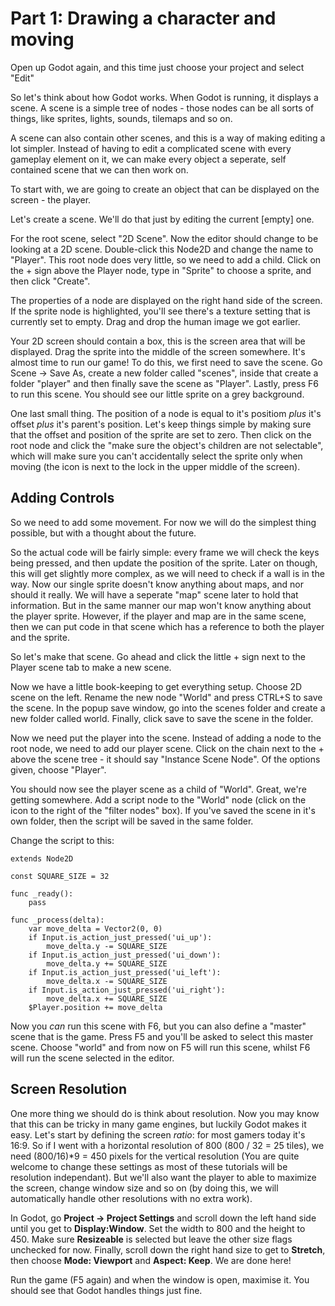 Part 1: Drawing a character and moving
======================================

Open up Godot again, and this time just choose your project and select "Edit"

So let's think about how Godot works. When Godot is running, it displays a scene. A scene is a simple tree of nodes - those nodes can be all sorts of things, like sprites, lights, sounds, tilemaps and so on.

A scene can also contain other scenes, and this is a way of making editing a lot simpler. Instead of having to edit a complicated scene with every gameplay element on it, we can make every object a seperate, self contained scene that we can then work on.

To start with, we are going to create an object that can be displayed on the screen - the player.

Let's create a scene. We'll do that just by editing the current [empty] one.

For the root scene, select "2D Scene". Now the editor should change to be looking at a 2D scene. Double-click this Node2D and change the name to "Player". This root node does very little, so we need to add a child. Click on the + sign above the Player node, type in "Sprite" to choose a sprite, and then click "Create".

The properties of a node are displayed on the right hand side of the screen. If the sprite node is highlighted, you'll see there's a texture setting that is currently set to empty. Drag and drop the human image we got earlier.

Your 2D screen should contain a box, this is the screen area that will be displayed. Drag the sprite into the middle of the screen somewhere. It's almost time to run our game! To do this, we first need to save the scene. Go Scene -> Save As, create a new folder called "scenes", inside that create a folder "player" and then finally save the scene as "Player". Lastly, press F6 to run this scene. You should see our little sprite on a grey background.

One last small thing. The position of a node is equal to it's positiom _plus_ it's offset _plus_ it's parent's position. Let's keep things simple by making sure that the offset and position of the sprite are set to zero. Then click on the root node and click the "make sure the object's children are not selectable", which will make sure you can't accidentally select the sprite only when moving (the icon is next to the lock in the upper middle of the screen).


Adding Controls
---------------

So we need to add some movement. For now we will do the simplest thing possible, but with a thought about the future.

So the actual code will be fairly simple: every frame we will check the keys being pressed, and then update the position of the sprite. Later on though, this will get slightly more complex, as we will need to check if a wall is in the way. Now our single sprite doesn't know anything about maps, and nor should it really. We will have a seperate "map" scene later to hold that information. But in the same manner our map won't know anything about the player sprite. However, if the player and map are in the same scene, then we can put code in that scene which has a reference to both the player and the sprite.

So let's make that scene. Go ahead and click the little + sign next to the Player scene tab to make a new scene.

Now we have a little book-keeping to get everything setup. Choose 2D scene on the left. Rename the new node "World" and press CTRL+S to save the scene. In the popup save window, go into the scenes folder and create a new folder called world. Finally, click save to save the scene in the folder.

Now we need put the player into the scene. Instead of adding a node to the root node, we need to add our player scene. Click on the chain next to the + above the scene tree - it should say "Instance Scene Node". Of the options given, choose "Player".

You should now see the player scene as a child of "World". Great, we're getting somewhere. Add a script node to the "World" node (click on the icon to the right of the "filter nodes" box). If you've saved the scene in it's own folder, then the script will be saved in the same folder.

Change the script to this:

```gdscript
extends Node2D

const SQUARE_SIZE = 32

func _ready():
	pass

func _process(delta):
	var move_delta = Vector2(0, 0)
	if Input.is_action_just_pressed('ui_up'):
		move_delta.y -= SQUARE_SIZE
	if Input.is_action_just_pressed('ui_down'):
		move_delta.y += SQUARE_SIZE
	if Input.is_action_just_pressed('ui_left'):
		move_delta.x -= SQUARE_SIZE
	if Input.is_action_just_pressed('ui_right'):
		move_delta.x += SQUARE_SIZE
	$Player.position += move_delta
```

Now you _can_ run this scene with F6, but you can also define a "master" scene that is the game. Press F5 and you'll be asked to select this master scene. Choose "world" and from now on F5 will run this scene, whilst F6 will run the scene selected in the editor.


Screen Resolution
-----------------

One more thing we should do is think about resolution. Now you may know that this can be tricky in many game engines, but luckily Godot makes it easy.
Let's start by defining the screen _ratio_: for most gamers today it's 16:9. So if I went with a horizontal resolution of 800 (800 / 32 = 25 tiles), we need (800/16)\*9 = 450 pixels for the vertical resolution (You are quite welcome to change these settings as most of these tutorials will be resolution independant).
But we'll also want the player to able to maximize the screen, change window size and so on (by doing this, we will automatically handle other resolutions with no extra work).

In Godot, go **Project -> Project Settings** and scroll down the left hand side until you get to **Display:Window**. Set the width to 800 and the height to 450. Make sure **Resizeable** is selected but leave the other size flags unchecked for now. Finally, scroll down the right hand size to get to **Stretch**, then choose **Mode: Viewport** and **Aspect: Keep**. We are done here!

Run the game (F5 again) and when the window is open, maximise it. You should see that Godot handles things just fine.
